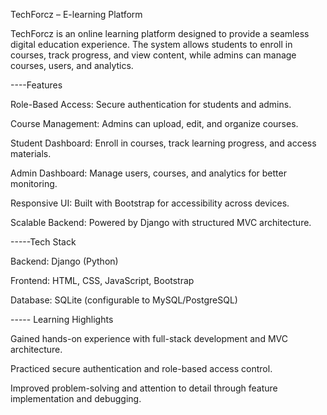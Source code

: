 TechForcz – E-learning Platform

TechForcz is an online learning platform designed to provide a seamless digital education experience. The system allows students to enroll in courses, track progress, and view content, while admins can manage courses, users, and analytics.

----Features

Role-Based Access: Secure authentication for students and admins.

Course Management: Admins can upload, edit, and organize courses.

Student Dashboard: Enroll in courses, track learning progress, and access materials.

Admin Dashboard: Manage users, courses, and analytics for better monitoring.

Responsive UI: Built with Bootstrap for accessibility across devices.

Scalable Backend: Powered by Django with structured MVC architecture.

-----Tech Stack

Backend: Django (Python)

Frontend: HTML, CSS, JavaScript, Bootstrap

Database: SQLite (configurable to MySQL/PostgreSQL)

----- Learning Highlights

Gained hands-on experience with full-stack development and MVC architecture.

Practiced secure authentication and role-based access control.

Improved problem-solving and attention to detail through feature implementation and debugging.
